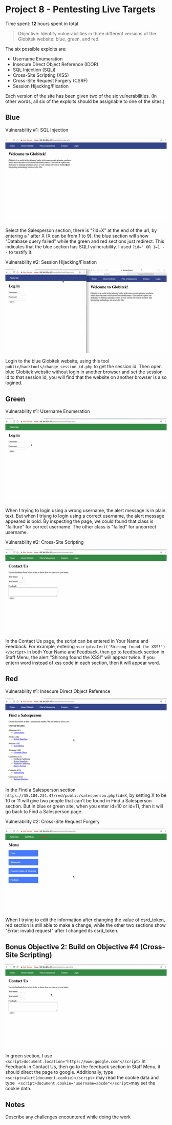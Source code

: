 # Project 8 - Pentesting Live Targets

Time spent: **12** hours spent in total

> Objective: Identify vulnerabilities in three different versions of the Globitek website: blue, green, and red.

The six possible exploits are:
* Username Enumeration
* Insecure Direct Object Reference (IDOR)
* SQL Injection (SQLi)
* Cross-Site Scripting (XSS)
* Cross-Site Request Forgery (CSRF)
* Session Hijacking/Fixation

Each version of the site has been given two of the six vulnerabilities. (In other words, all six of the exploits should be assignable to one of the sites.)

## Blue

Vulnerability #1: SQL Injection

<img src='blue1.gif' title='SQL Injection' width='' alt='' />

Select the Salesperson section, there is "?id=X" at the end of the url, by entering a ' after X (X can be from 1 to 9), the blue section will show "Database query failed" while the green and red sections just redirect. This indicates that the blue section has SQLI vulnerability. I used ```?id=' OR 1=1'--``` to testify it.



Vulnerability #2: Session Hijacking/Fixation

<img src='blue2.gif' title='Session Hijacking/Fixation' width='' alt='' />

Login to the blue Globitek website, using this tool ```public/hacktools/change_session_id.php``` to get the session id. Then open blue Globitek website without login in another browser and set the session id to that session id, you will find that the website on another browser is also logined.


## Green

Vulnerability #1: Username Enumeration

<img src='green1.gif' title='Session Hijacking/Fixation' width='' alt='' />

When I trying to login using a wrong username, the alert message is in plain text. But when I triyng to login using a correct username, the alert message appeared is bold. By inspecting the page, we could found that class is "failture" for correct username. The other class is "failed" for uncorrect username.


Vulnerability #2: Cross-Site Scripting

<img src='green2.gif' title='Cross-Site Scripting' width='' alt='' />

In the Contact Us page, the script can be entered in Your Name and Feedback. For example, entering ```<script>alert('Shirong found the XSS!')</script>``` in both Your Name and Feedback, then go to feedback section in Staff Menu, the alert "Shirong found the XSS!" will appear twice. If you entern word instead of xss code in each section, then it will appear word. 


## Red

Vulnerability #1: Insecure Direct Object Reference

<img src='red1.gif' title='Insecure Direct Object Reference' width='' alt='' />

In the Find a Salesperson section ```https://35.184.234.47/red/public/salesperson.php?id=X```, by setting X to be 10 or 11 will give two people that can't be found in Find a Salesperson section. But in blue or green site, when you enter id=10 or id=11, then it will go back to Find a Salesperson page.


Vulnerability #2: Cross-Site Request Forgery

<img src='red2.gif' title='Cross-Site Request Forgery' width='' alt='' />

When I trying to edit the information after changing the value of csrd_token, red section is still able to make a change, while the other two sections show "Error: invalid request" after I changed its csrd_token. 


## Bonus Objective 2: Build on Objective #4 (Cross-Site Scripting)

<img src='bonus-objective2.gif' title='Cross-Site Scripting' width='' alt='' />

In green section, I use ```<script>document.location="https://www.google.com"</script>``` in Feedback in Contact Us, then go to the feedback section in Staff Menu, it should direct the page to google. Additionally, type ``` <script>alert(document.cookie)</script>``` may read the cookie data and type ``` <script>document.cookie="username=abcde"</script>```may set the cookie data.

## Notes

Describe any challenges encountered while doing the work

